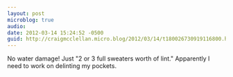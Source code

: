 ```yaml
---
layout: post
microblog: true
audio: 
date: 2012-03-14 15:24:52 -0500
guid: http://craigmcclellan.micro.blog/2012/03/14/t180026730919116800.html
---
```

No water damage! Just "2 or 3 full sweaters worth of lint." Apparently I need to work on delinting my pockets.
